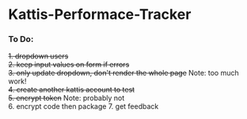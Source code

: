 # Kattis-Performace-Tracker
### To Do:
<s>1. dropdown users </s>\
<s>2. keep input values on form if errors </s>\
<s>3. only update dropdown, don't render the whole page</s> Note: too much work!\
<s>4. create another kattis account to test</s>\
<s>5. encrypt token</s> Note: probably not\
6. encrypt code then package
7. get feedback